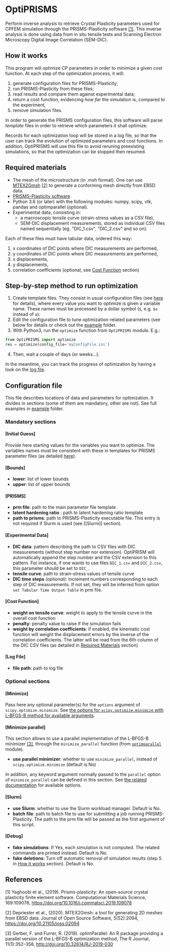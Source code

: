 # OptiPRISMS

Perform inverse analysis to retrieve Crystal Plasticity parameters used for CPFEM simulation through the PRISMS-Plasticity software [[1]](#prisms). This inverse analysis is done using data from in situ tensile tests and Scanning Electron Microscopy Digital Image Correlation (SEM-DIC).

## How it works

This program will optimize CP parameters in order to minimize a given cost function.
At each step of the optimization process, it will:

1. generate configuration files for PRISMS-Plasticity;
2. run PRISMS-Plasticity from these files;
3. read results and compare them against experimental data;
4. return a cost function, evidencing *how far* the simulation is, compared to the experiment,
5. remove simulation files.

In order to generate the PRISMS configuration files, this software will parse *template* files in order to retrieve which parameters it shall optimize.

Records for each optimization loop will be stored in a log file, so that the user can track the evolution of optimized parameters and cost functions. In addition, OptiPRISMS will use this file to avoid reruning preexisting simulations, so that the optimization can be stopped then resumed.

## Required materials

- The mesh of the microstructure (in .msh format). One can use [MTEX2Gmsh](https://github.com/DorianDepriester/MTEX2Gmsh/blob/master/MTEX2prisms/MTEX2PRISMS.pdf) [[2]](#mtex2gmsh) to generate a conforming mesh directly from EBSD data.
- [PRISMS-Plasticity software](https://github.com/prisms-center/plasticity).
- Python 3.6 (or later) with the following modules: numpy, scipy, vtk, pandas and optimparallel (optional).
- Experimental data, consisting in:
    - a macroscopic tensile curve (strain-stress values as a CSV file),
	- SEM-DIC displacement measurements, stored as individual CSV files named sequentially (eg. "DIC_1.csv", "DIC_2.csv" and so on).
	
Each of these files must have tabular data, ordered this way:
1. x coordinates of DIC points where DIC measurements are performed,
2. y coordinates of DIC points where DIC measurements are performed,
3. x displacements,
4. y displacements,
5. correlation coefficients (optional, see [Cost Function](#cost-function) section)

## Step-by-step method to run optimization

1. Create template files. They consist in usual configuration files (see [here](https://github.com/prisms-center/plasticity/blob/master/docs/PRISMS_plasticity_user_manual_V1_4_0.pdf) for details), where every value you want to optimize is given a variable name. These names must be precessed by a dollar symbol (``$``, e.g. ``$a`` instead of ``a``).
2. Edit the configuration file to tune optimization-related parameters (see below for details or check out the [example](https://github.com/DorianDepriester/OptiPRISMS/tree/main/example) folder.
3. With Python3, run the `optimize` function from `OptiPRISMS` module. E.g.:
```python
from OptiPRISMS import optimize
res = optimize(config_file='myConfigFile.ini')
```
4. Then, wait a couple of days (or weeks...).

In the meantime, you can track the progress of optimization by having a look on the [log file](#log-file).

## Configuration file

This file describes locations of data and parameters for optimization. It divides in sections (some of them are mandatory, other are not).
See full examples in [example](example) folder.

### Mandatory sections
#### [Initial Guess]

Provide here starting values for the variables you want to optimize. The variables names must be consistent with these in templates for PRISMS parameter files (as detailed [here](#step-by-step-method-to-run-optimization)).

#### [Bounds]

- **lower**: list of lower bounds
- **upper**: list of upper bounds

#### [PRISMS]

- **prm file**: path to the main parameter file template
- **latent hardening ratio** : path to latent hardening ratio template
- **path to prisms**: path to PRISMS-Plasticity executable file. This entry is not required if Slurm is used (see [\[Slurm\]] section).

#### [Experimental Data]

- **DIC data**: pattern describing the path to CSV files with DIC measurements (without step number nor extension). OptiPRISM will automatically 
append the step number and the CSV extension to this pattern. For instance,
if one wants to use files ``DIC_1.csv`` and ``DIC_2.csv``, this parameter should be
set to ``DIC_``.
- **tensile curve**: path to strain-stress values of tensile curve
- **DIC time steps** *(optional)*: increment numbers corresponding to each step of DIC measurements. If not set, they will 
be inferred from option `set Tabular Time Output Table` in prm file.

#### [Cost Function]

- **weight on tensile curve**: weight to apply to the tensile curve in the overall cost function
- **penalty**: penalty value to raise if the simulation fails
- **weight by correlation coefficients**: if enabled, the kinematic cost function will weight the 
displacement errors by the inverse of the correlation coefficients. The latter will
be read from the 6th column of the DIC CSV files (as detailed in [Required Materials](#required-materials) section)

#### [Log File]

- **file path**: path to log file

### Optional sections

#### [Minimize]

Pass here any optional parameter(s) for the ``options`` argument of `scipy.optimize.minimize`. See [the options for ``scipy.optimize.minimize`` with L-BFGS-B method for available arguments](https://docs.scipy.org/doc/scipy/reference/optimize.minimize-lbfgsb.html#optimize-minimize-lbfgsb).

#### [Minimize parallel]

This section allows to use a parallel implementation of the L-BFGS-B minimizer [[3]](#optim_parallel), through the ``minimize_parallel`` function (from [``optimparallel``](https://github.com/florafauna/optimParallel-python) module).

- **use parallel minimizer**: whether to use `minimize_parallel`, instead of `scipy.optimize.minimize` (default is No)

In addition, any keyword argument normally passed to the `parallel` option of `minimize_parallel` can be defined in this section. See [the related documentation](https://github.com/florafauna/optimParallel-python/blob/8bf622be1431ba10fef1d795521a2b1d86307c9d/src/optimparallel.py#L170) for available options.

#### [Slurm]

- **use Slurm**: whether to use the Slurm workload manager. Default is No.
- **batch file**: path to batch file to use for submitting a job running PRISMS-Plasticity. The path to the prm file will be passed as the first argument of this script.

#### [Debug]

- **fake simulations**: If Yes, each simulation is not computed. The related commands are printed instead. Default is No.
- **fake deletions**: Turn off automatic removal of simulation results (step 5 in [How it works](#how-it-works) section). Default is No.

## References
<a id="prisms">[1]</a> Yaghoobi et al., (2019). Prisms-plasticity: An open-source crystal plasticity finite element software. Computational Materials Science, 169:109078, https://doi.org/10.1016/j.commatsci.2019.109078

<a id="mtex2gmsh">[2]</a> Depriester et al., (2020). MTEX2Gmsh: a tool for generating 2D meshes from EBSD data. Journal of Open Source Software, 5(52):2094, https://doi.org/10.21105/joss.02094

<a id="optim_parallel">[3]</a> Gerber, F. and Furrer, R. (2019). optimParallel: An R package providing a parallel version of the L-BFGS-B optimization method, The R Journal, 11(1):352–358, http://doi.org/10.32614/RJ-2019-030
